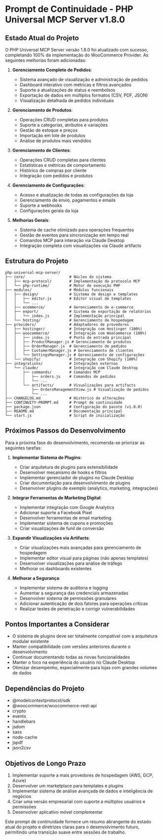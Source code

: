# Prompt de Continuidade - PHP Universal MCP Server v1.8.0

## Estado Atual do Projeto

O PHP Universal MCP Server versão 1.8.0 foi atualizado com sucesso, completando 100% da implementação do WooCommerce Provider. As seguintes melhorias foram adicionadas:

1. **Gerenciamento Completo de Pedidos**:
   - Sistema avançado de visualização e administração de pedidos
   - Dashboard interativo com métricas e filtros avançados
   - Suporte a atualizações de status e reembolsos
   - Exportação de dados em múltiplos formatos (CSV, PDF, JSON)
   - Visualização detalhada de pedidos individuais

2. **Gerenciamento de Produtos**:
   - Operações CRUD completas para produtos
   - Suporte a categorias, atributos e variações
   - Gestão de estoque e preços
   - Importação em lote de produtos
   - Análise de produtos mais vendidos

3. **Gerenciamento de Clientes**:
   - Operações CRUD completas para clientes
   - Estatísticas e métricas de comportamento
   - Histórico de compras por cliente
   - Integração com pedidos e produtos

4. **Gerenciamento de Configurações**:
   - Acesso e atualização de todas as configurações da loja
   - Gerenciamento de envio, pagamentos e emails
   - Suporte a webhooks
   - Configurações gerais da loja

5. **Melhorias Gerais**:
   - Sistema de cache otimizado para operações frequentes
   - Gestão de eventos para sincronização em tempo real
   - Comandos MCP para interação via Claude Desktop
   - Integração completa com visualizações via Claude artifacts

## Estrutura do Projeto

```
php-universal-mcp-server/
├── core/                    # Núcleo do sistema
│   ├── mcp-protocol/        # Implementação do protocolo MCP
│   └── php-runtime/         # Motor de execução PHP
├── modules/                 # Módulos funcionais
│   ├── design/              # Sistema de design e templates
│   │   ├── editor.js        # Editor visual de templates
│   │   └── ...
│   ├── ecommerce/           # Gerenciamento de e-commerce
│   ├── export/              # Sistema de exportação de relatórios
│   │   └── index.js         # Implementação principal
│   └── hosting/             # Gerenciamento de hospedagem
├── providers/               # Adaptadores de provedores
│   ├── hostinger/           # Integração com Hostinger (100%)
│   ├── woocommerce/         # Integração com WooCommerce (100%)
│   │   ├── index.js         # Ponto de entrada principal
│   │   ├── ProductManager.js # Gerenciamento de produtos
│   │   ├── OrderManager.js  # Gerenciamento de pedidos
│   │   ├── CustomerManager.js # Gerenciamento de clientes
│   │   └── SettingsManager.js # Gerenciamento de configurações
│   └── shopify/             # Integração com Shopify (100%)
├── integrations/            # Integrações externas
│   └── claude/              # Integração com Claude Desktop
│       ├── commands/        # Comandos MCP
│       │   ├── orders.js    # Comandos de pedidos
│       │   └── ...
│       └── artifacts/       # Visualizações para artifacts
│           ├── OrdersManagementView.js # Visualização de pedidos
│           └── ...
├── CHANGELOG.md             # Histórico de alterações
├── CONTINUITY-PROMPT.md     # Prompt de continuidade
├── package.json             # Configuração do pacote (v1.8.0)
├── README.md                # Documentação principal
└── start.js                 # Script de inicialização
```

## Próximos Passos do Desenvolvimento

Para a próxima fase do desenvolvimento, recomenda-se priorizar as seguintes tarefas:

1. **Implementar Sistema de Plugins**:
   - Criar arquitetura de plugins para extensibilidade
   - Desenvolver mecanismo de hooks e filtros
   - Implementar gerenciador de plugins no Claude Desktop
   - Criar documentação para desenvolvimento de plugins
   - Desenvolver plugins de exemplo (analytics, marketing, integrações)

2. **Integrar Ferramentas de Marketing Digital**:
   - Implementar integração com Google Analytics
   - Adicionar suporte a Facebook Pixel
   - Desenvolver ferramentas de email marketing
   - Implementar sistema de cupons e promoções
   - Criar visualizações de funil de conversão

3. **Expandir Visualizações via Artifacts**:
   - Criar visualizações mais avançadas para gerenciamento de hospedagem
   - Implementar editor visual para páginas (não apenas templates)
   - Desenvolver visualizações para análise de tráfego
   - Melhorar os dashboards existentes

4. **Melhorar a Segurança**:
   - Implementar sistema de auditoria e logging
   - Aumentar a segurança das credenciais armazenadas
   - Desenvolver sistema de permissões granulares
   - Adicionar autenticação de dois fatores para operações críticas
   - Realizar testes de penetração e corrigir vulnerabilidades

## Pontos Importantes a Considerar

- O sistema de plugins deve ser totalmente compatível com a arquitetura modular existente
- Manter compatibilidade com versões anteriores durante o desenvolvimento
- Continuar documentando todas as novas funcionalidades
- Manter o foco na experiência do usuário no Claude Desktop
- Otimizar desempenho, especialmente para lojas com grandes volumes de dados

## Dependências do Projeto

- @modelcontextprotocol/sdk
- @woocommerce/woocommerce-rest-api
- crypto
- events
- handlebars
- jsdom
- sass
- node-cache
- jspdf
- json2csv

## Objetivos de Longo Prazo

1. Implementar suporte a mais provedores de hospedagem (AWS, GCP, Azure)
2. Desenvolver um marketplace para templates e plugins
3. Implementar sistema de análise avançada de dados e inteligência de negócios
4. Criar uma versão empresarial com suporte a múltiplos usuários e permissões
5. Desenvolver aplicativo móvel complementar

Este prompt de continuidade fornece um resumo abrangente do estado atual do projeto e diretrizes claras para o desenvolvimento futuro, permitindo uma transição suave entre sessões de trabalho.